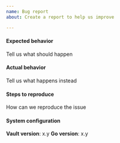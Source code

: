 ```yaml
---
name: Bug report
about: Create a report to help us improve

---
```


#### Expected behavior

Tell us what should happen

#### Actual behavior

Tell us what happens instead

#### Steps to reproduce

How can we reproduce the issue

#### System configuration
**Vault version**: x.y
**Go version**: x.y
